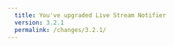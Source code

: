```yaml
---
  title: You've upgraded Live Stream Notifier
  version: 3.2.1
  permalink: /changes/3.2.1/
---
```

&nbsp;
